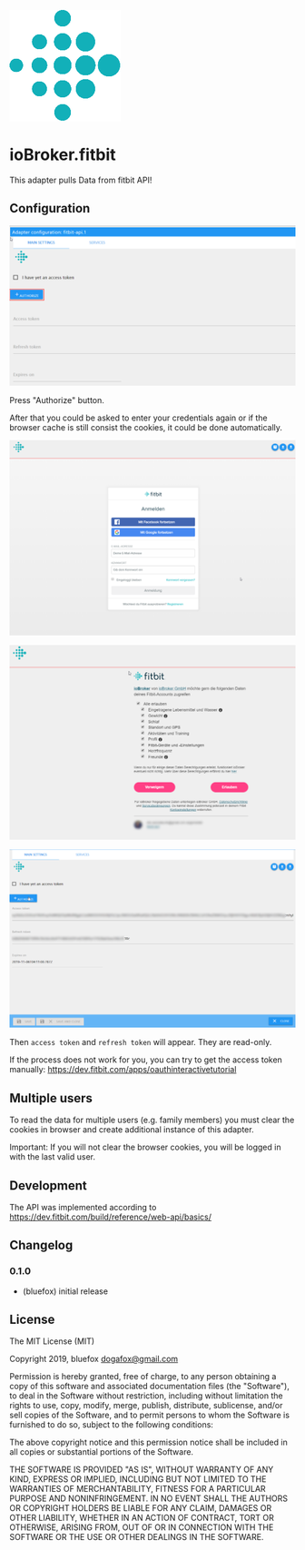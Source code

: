 ![Logo](admin/fitbit-api.png)
# ioBroker.fitbit

This adapter pulls Data from fitbit API!

## Configuration
![step1](img/step1.png)

Press "Authorize" button.

After that you could be asked to enter your credentials again or if the browser cache is still consist the cookies, it could be done automatically.

![step2](img/step2.png)

![step3](img/step3.png)

![step4](img/step4.png)

Then `access token` and `refresh token` will appear. They are read-only.

If the process does not work for you, you can try to get the access token manually: https://dev.fitbit.com/apps/oauthinteractivetutorial

## Multiple users
To read the data for multiple users (e.g. family members) you must clear the cookies in browser and create additional instance of this adapter.

Important: If you will not clear the browser cookies, you will be logged in with the last valid user. 

## Development
The API was implemented according to https://dev.fitbit.com/build/reference/web-api/basics/

## Changelog

### 0.1.0
* (bluefox) initial release

## License
The MIT License (MIT)

Copyright 2019, bluefox <dogafox@gmail.com>

Permission is hereby granted, free of charge, to any person obtaining a copy
of this software and associated documentation files (the "Software"), to deal
in the Software without restriction, including without limitation the rights
to use, copy, modify, merge, publish, distribute, sublicense, and/or sell
copies of the Software, and to permit persons to whom the Software is
furnished to do so, subject to the following conditions:

The above copyright notice and this permission notice shall be included in
all copies or substantial portions of the Software.

THE SOFTWARE IS PROVIDED "AS IS", WITHOUT WARRANTY OF ANY KIND, EXPRESS OR
IMPLIED, INCLUDING BUT NOT LIMITED TO THE WARRANTIES OF MERCHANTABILITY,
FITNESS FOR A PARTICULAR PURPOSE AND NONINFRINGEMENT. IN NO EVENT SHALL THE
AUTHORS OR COPYRIGHT HOLDERS BE LIABLE FOR ANY CLAIM, DAMAGES OR OTHER
LIABILITY, WHETHER IN AN ACTION OF CONTRACT, TORT OR OTHERWISE, ARISING FROM,
OUT OF OR IN CONNECTION WITH THE SOFTWARE OR THE USE OR OTHER DEALINGS IN
THE SOFTWARE.
